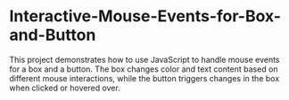 # Interactive-Mouse-Events-for-Box-and-Button
This project demonstrates how to use JavaScript to handle mouse events for a box and a button. The box changes color and text content based on different mouse interactions, while the button triggers changes in the box when clicked or hovered over.
